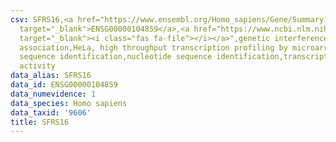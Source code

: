 ```yaml
---
csv: SFRS16,<a href="https://www.ensembl.org/Homo_sapiens/Gene/Summary?db=core;g=ENSG00000104859"
  target="_blank">ENSG00000104859</a>,<a href="https://www.ncbi.nlm.nih.gov/pubmed/17216044"
  target="_blank"><i class="fas fa-file"></i></a>",genetic interference,functional
  association,HeLa, high throughput transcription profiling by microarray,nucleotide
  sequence identification,nucleotide sequence identification,transcriptional regulation,up-regulates
  activity
data_alias: SFRS16
data_id: ENSG00000104859
data_numevidence: 1
data_species: Homo sapiens
data_taxid: '9606'
title: SFRS16
---
```

